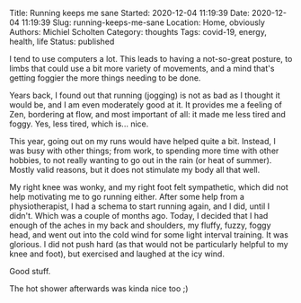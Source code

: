 Title: Running keeps me sane
Started: 2020-12-04 11:19:39
Date: 2020-12-04 11:19:39
Slug: running-keeps-me-sane
Location: Home, obviously
Authors: Michiel Scholten
Category: thoughts
Tags: covid-19, energy, health, life
Status: published

I tend to use computers a lot. This leads to having a not-so-great posture, to limbs that could use a bit more variety of movements, and a mind that's getting foggier the more things needing to be done.

Years back, I found out that running (jogging) is not as bad as I thought it would be, and I am even moderately good at it. It provides me a feeling of Zen, bordering at flow, and most important of all: it made me less tired and foggy. Yes, less tired, which is... nice.

This year, going out on my runs would have helped quite a bit. Instead, I was busy with other things; from work, to spending more time with other hobbies, to not really wanting to go out in the rain (or heat of summer). Mostly valid reasons, but it does not stimulate my body all that well.

My right knee was wonky, and my right foot felt sympathetic, which did not help motivating me to go running either. After some help from a physiotherapist, I had a schema to start running again, and I did, until I didn't. Which was a couple of months ago. Today, I decided that I had enough of the aches in my back and shoulders, my fluffy, fuzzy, foggy head, and went out into the cold wind for some light interval training. It was glorious. I did not push hard (as that would not be particularly helpful to my knee and foot), but exercised and laughed at the icy wind.

Good stuff.

The hot shower afterwards was kinda nice too ;)
